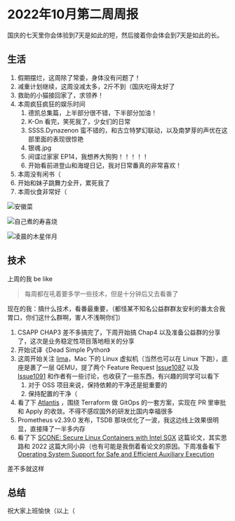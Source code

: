 # 2022年10月第二周周报

国庆的七天里你会体验到7天是如此的短，然后接着你会体会到7天是如此的长。

## 生活

1. 假期摆烂，这周除了常委，身体没有问题了！
2. 减重计划继续，这周没减太多，2斤不到（国庆吃得太好了
3. 救助的小猫接回家了，求领养！
4. 本周疯狂疯狂的娱乐时间
    1. 德凯总集篇，上半部分很不错，下半部分加油！
    2. K-On 看完，笑死我了，少女们的日常
    3. SSSS.Dynazenon 蛮不错的，和古立特梦幻联动，以及南梦芽的声优在这部里面的表现很惊艳
    4. 银魂.jpg
    5. 间谍过家家 EP14，我想养大狗狗！！！！！
    6. 开始看前进登山和海堤日记，我对日常番真的非常喜欢！
5. 本周没有闲书（
6. 开始和妹子跳舞力全开，累死我了
7. 本周伙食非常好（

![安徽菜](https://user-images.githubusercontent.com/7054676/194763479-61747177-820f-4573-81d5-9b7c2f8efd17.png)

![自己煮的寿喜烧](https://user-images.githubusercontent.com/7054676/194763520-727d7a89-1600-4e89-aca8-af0cc26f8346.png)

![凌晨的木星伴月](https://user-images.githubusercontent.com/7054676/194763563-c39a6374-fc88-45b8-9e1a-ef2d38f3bea8.png)

## 技术

上周的我 be like

> 每周都在吼着要多学一些技术，但是十分钟后又去看番了

现在的我：搞什么技术，看番最重要，（都怪某不知名公益群群友安利的番太合我胃口，你们这什么群啊，害人不浅啊你们）

1. CSAPP CHAP3 差不多搞完了，下周开始搞 Chap4 以及准备公益群的分享了，这次是业务稳定性项目落地相关的分享
2. 开始试译《Dead Simple Python》
3. 这周开始关注 [lima](https://github.com/lima-vm/lima)，Mac 下的 Linux 虚拟机（当然也可以在 Linux 下跑），底座是裹了一层 QEMU，提了两个 Feature Request [Issue1087](https://github.com/lima-vm/lima/issues/1087) 以及 [Issue1091](https://github.com/lima-vm/lima/issues/1091) 和作者有一些讨论，也收获了一些东西，有兴趣的同学可以看下
    1. 对于 OSS 项目来说，保持依赖的干净还是挺重要的
    2. 保持配置的干净（
4. 看了下 [Atlantis](https://www.runatlantis.io/docs/) ，围绕 Terraform 做 GitOps 的一套方案，实现在 PR 里审批和 Apply 的收敛。不得不感叹国外的研发比国内幸福很多
5. Prometheus v2.39.0 发布，TSDB 那块优化了一波，我这边线上效果很明显，直接降了一半多内存
6. 看了下 [SCONE: Secure Linux Containers with Intel SGX](https://www.usenix.org/conference/osdi16/technical-sessions/presentation/arnautov) 这篇论文，其实思路和 2022 这篇大同小异（也有可能是我倒着看论文的原因。下周准备看下 [Operating System Support for Safe and Efficient Auxiliary Execution](https://www.usenix.org/conference/osdi22/presentation/jing)

差不多就这样

## 总结

祝大家上班愉快（以上（
